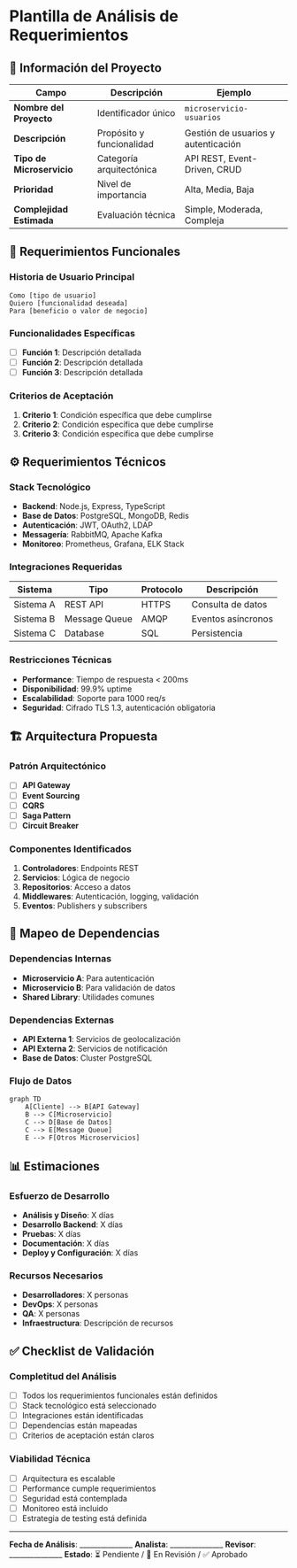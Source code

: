 # Plantilla de Análisis de Requerimientos

## 📝 Información del Proyecto

| Campo | Descripción | Ejemplo |
|-------|-------------|---------|
| **Nombre del Proyecto** | Identificador único | `microservicio-usuarios` |
| **Descripción** | Propósito y funcionalidad | Gestión de usuarios y autenticación |
| **Tipo de Microservicio** | Categoría arquitectónica | API REST, Event-Driven, CRUD |
| **Prioridad** | Nivel de importancia | Alta, Media, Baja |
| **Complejidad Estimada** | Evaluación técnica | Simple, Moderada, Compleja |

## 🔧 Requerimientos Funcionales

### Historia de Usuario Principal
```
Como [tipo de usuario]
Quiero [funcionalidad deseada]
Para [beneficio o valor de negocio]
```

### Funcionalidades Específicas
- [ ] **Función 1**: Descripción detallada
- [ ] **Función 2**: Descripción detallada
- [ ] **Función 3**: Descripción detallada

### Criterios de Aceptación
1. **Criterio 1**: Condición específica que debe cumplirse
2. **Criterio 2**: Condición específica que debe cumplirse
3. **Criterio 3**: Condición específica que debe cumplirse

## ⚙️ Requerimientos Técnicos

### Stack Tecnológico
- **Backend**: Node.js, Express, TypeScript
- **Base de Datos**: PostgreSQL, MongoDB, Redis
- **Autenticación**: JWT, OAuth2, LDAP
- **Messagería**: RabbitMQ, Apache Kafka
- **Monitoreo**: Prometheus, Grafana, ELK Stack

### Integraciones Requeridas
| Sistema | Tipo | Protocolo | Descripción |
|---------|------|-----------|-------------|
| Sistema A | REST API | HTTPS | Consulta de datos |
| Sistema B | Message Queue | AMQP | Eventos asíncronos |
| Sistema C | Database | SQL | Persistencia |

### Restricciones Técnicas
- **Performance**: Tiempo de respuesta < 200ms
- **Disponibilidad**: 99.9% uptime
- **Escalabilidad**: Soporte para 1000 req/s
- **Seguridad**: Cifrado TLS 1.3, autenticación obligatoria

## 🏗️ Arquitectura Propuesta

### Patrón Arquitectónico
- [ ] **API Gateway**
- [ ] **Event Sourcing**
- [ ] **CQRS**
- [ ] **Saga Pattern**
- [ ] **Circuit Breaker**

### Componentes Identificados
1. **Controladores**: Endpoints REST
2. **Servicios**: Lógica de negocio
3. **Repositorios**: Acceso a datos
4. **Middlewares**: Autenticación, logging, validación
5. **Eventos**: Publishers y subscribers

## 🔗 Mapeo de Dependencias

### Dependencias Internas
- **Microservicio A**: Para autenticación
- **Microservicio B**: Para validación de datos
- **Shared Library**: Utilidades comunes

### Dependencias Externas
- **API Externa 1**: Servicios de geolocalización
- **API Externa 2**: Servicios de notificación
- **Base de Datos**: Cluster PostgreSQL

### Flujo de Datos
```mermaid
graph TD
    A[Cliente] --> B[API Gateway]
    B --> C[Microservicio]
    C --> D[Base de Datos]
    C --> E[Message Queue]
    E --> F[Otros Microservicios]
```

## 📊 Estimaciones

### Esfuerzo de Desarrollo
- **Análisis y Diseño**: X días
- **Desarrollo Backend**: X días
- **Pruebas**: X días
- **Documentación**: X días
- **Deploy y Configuración**: X días

### Recursos Necesarios
- **Desarrolladores**: X personas
- **DevOps**: X personas
- **QA**: X personas
- **Infraestructura**: Descripción de recursos

## ✅ Checklist de Validación

### Completitud del Análisis
- [ ] Todos los requerimientos funcionales están definidos
- [ ] Stack tecnológico está seleccionado
- [ ] Integraciones están identificadas
- [ ] Dependencias están mapeadas
- [ ] Criterios de aceptación están claros

### Viabilidad Técnica
- [ ] Arquitectura es escalable
- [ ] Performance cumple requerimientos
- [ ] Seguridad está contemplada
- [ ] Monitoreo está incluido
- [ ] Estrategia de testing está definida

---

**Fecha de Análisis**: _______________
**Analista**: _______________
**Revisor**: _______________
**Estado**: ⏳ Pendiente / 🔄 En Revisión / ✅ Aprobado

